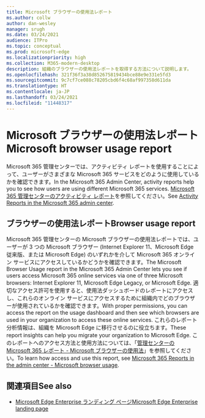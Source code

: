 ```yaml
---
title: Microsoft ブラウザーの使用法レポート
ms.author: collw
author: dan-wesley
manager: srugh
ms.date: 03/24/2021
audience: ITPro
ms.topic: conceptual
ms.prod: microsoft-edge
ms.localizationpriority: high
ms.collection: M365-modern-desktop
description: 組織のブラウザーの使用法レポートを取得する方法について説明します。
ms.openlocfilehash: 321f36f3a38d852675819434bce88e9e331e5fd3
ms.sourcegitcommit: 9c7cf7ce088c78205cbd6f4c68af997358d611da
ms.translationtype: HT
ms.contentlocale: ja-JP
ms.lasthandoff: 03/24/2021
ms.locfileid: "11448317"
---
```

# <a name="microsoft-browser-usage-report"></a><span data-ttu-id="dcf75-103">Microsoft ブラウザーの使用法レポート</span><span class="sxs-lookup"><span data-stu-id="dcf75-103">Microsoft browser usage report</span></span>

<span data-ttu-id="dcf75-104">Microsoft 365 管理センターでは、アクティビティ レポートを使用することによって、ユーザーがさまざまな Microsoft 365 サービスをどのように使用しているかを確認できます。</span><span class="sxs-lookup"><span data-stu-id="dcf75-104">In the Microsoft 365 Admin Center, activity reports help you to see how users are using different Microsoft 365 services.</span></span> <span data-ttu-id="dcf75-105">[Microsoft 365 管理センターのアクティビティ レポート](https://docs.microsoft.com/microsoft-365/admin/activity-reports/activity-reports?view=o365-worldwide)を参照してください。</span><span class="sxs-lookup"><span data-stu-id="dcf75-105">See [Activity Reports in the Microsoft 365 admin center](https://docs.microsoft.com/microsoft-365/admin/activity-reports/activity-reports?view=o365-worldwide).</span></span>

## <a name="browser-usage-report"></a><span data-ttu-id="dcf75-106">ブラウザーの使用法レポート</span><span class="sxs-lookup"><span data-stu-id="dcf75-106">Browser usage report</span></span>

<span data-ttu-id="dcf75-107">Microsoft 365 管理センターの Microsoft ブラウザーの使用法レポートでは、ユーザーが 3 つの Microsoft ブラウザー (Internet Explorer 11、Microsoft Edge 従来版、または Microsoft Edge) のいずれかを介して Microsoft 365 オンライン サービスにアクセスしているかどうかを確認できます。</span><span class="sxs-lookup"><span data-stu-id="dcf75-107">The Microsoft Browser Usage report in the Microsoft 365 Admin Center lets you see if users access Microsoft 365 online services via one of three Microsoft browsers: Internet Explorer 11, Microsoft Edge Legacy, or Microsoft Edge.</span></span> <span data-ttu-id="dcf75-108">適切なアクセス許可を使用すると、使用法ダッシュボードのレポートにアクセスし、これらのオンライン サービスにアクセスするために組織内でどのブラウザーが使用されているかを確認できます。</span><span class="sxs-lookup"><span data-stu-id="dcf75-108">With proper permissions, you can access the report on the usage dashboard and then see which browsers are used in your organization to access these online services.</span></span> <span data-ttu-id="dcf75-109">これらのレポート分析情報は、組織を Microsoft Edge に移行させるのに役立ちます。</span><span class="sxs-lookup"><span data-stu-id="dcf75-109">These report insights can help you migrate your organization to Microsoft Edge.</span></span> <span data-ttu-id="dcf75-110">このレポートへのアクセス方法と使用方法については、「[管理センターの Microsoft 365 レポート - Microsoft ブラウザーの使用法](https://docs.microsoft.com/microsoft-365/admin/activity-reports/browser-usage-report?view=o365-worldwide)」を参照してください。</span><span class="sxs-lookup"><span data-stu-id="dcf75-110">To learn how access and use this report, see [Microsoft 365 Reports in the admin center - Microsoft browser usage](https://docs.microsoft.com/microsoft-365/admin/activity-reports/browser-usage-report?view=o365-worldwide).</span></span>

## <a name="see-also"></a><span data-ttu-id="dcf75-111">関連項目</span><span class="sxs-lookup"><span data-stu-id="dcf75-111">See also</span></span>

- [<span data-ttu-id="dcf75-112">Microsoft Edge Enterprise ランディング ページ</span><span class="sxs-lookup"><span data-stu-id="dcf75-112">Microsoft Edge Enterprise landing page</span></span>](https://aka.ms/EdgeEnterprise)

